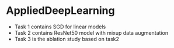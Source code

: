 # AppliedDeepLearning
* Task 1 contains SGD for linear models
* Task 2 contains ResNet50 model with mixup data augmentation
* Task 3 is the ablation study based on task2
